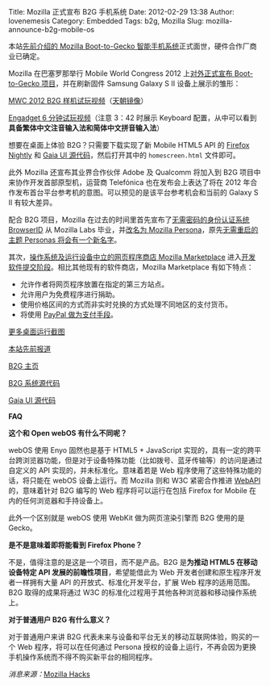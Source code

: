 Title: Mozilla 正式宣布 B2G 手机系统
Date: 2012-02-29 13:38
Author: lovenemesis
Category: Embedded
Tags: b2g, Mozilla
Slug: mozilla-announce-b2g-mobile-os

本站[先前介绍的 Mozilla Boot-to-Gecko
智能手机系统](http://linuxtoy.org/archives/mozilla-boot-to-gecko-os.html)正式面世，硬件合作厂商业已确定。

Mozilla 在巴塞罗那举行 Mobile World Congress 2012 上[对外正式宣布
Boot-to-Gecko
项目](http://blog.mozilla.com/blog/2012/02/27/mozilla-in-mobile-the-web-is-the-platform/)，并在刷新固件
Samsung Galaxy S II 设备上展示的雏形：

[MWC 2012 B2G
样机试玩视频](http://www.youtube.com/watch?v=OAaH5vikEOM)（[天朝镜像](http://v.youku.com/v_show/id_XMzU3Nzc4MjE2.html)）

[Engadget 6
分钟试玩视频](http://www.engadget.com/2012/02/28/mozilla-boot-to-gecko-hands-on-video/)（注意
3：42 时展示 Keyboard
配置，从中可以看到**具备繁体中文注音输入法和简体中文拼音输入法**）

想要在桌面上体验 B2G？只需要下载实现了新 Mobile HTML5 API 的 [Firefox
Nightly](http://nightly.mozilla.org/) 和 [Gaia UI
源代码](https://github.com/andreasgal/gaia)，然后打开其中的
`homescreen.html` 文件即可。

此外 Mozilla 还宣布其业界合作伙伴 Adobe 及 Qualcomm 将加入到 B2G
项目中来协作开发首部原型机，运营商 Telefónica 也在发布会上表达了将在
2012 年合作发布首台平台参考机的意图。可以预见的是该平台参考机会和当前的
Galaxy S II 有较大差异。

配合 B2G 项目，Mozilla 在过去的时间里首先宣布了[无需密码的身份认证系统
BrowserID](https://wiki.mozilla.org/Identity/BrowserID) 从 Mozilla Labs
毕业，并[改名为 Mozilla
Persona](http://identity.mozilla.com/post/18038609895/introducing-mozilla-persona)，原先[无需重启的主题
Personas
将会有一个新名字](http://blog.mozilla.com/addons/2012/02/02/renaming-personas/)。

其次，[操作系统及运行设备中立的网页程序商店 Mozilla
Marketplace](https://marketplace.mozilla.org/en-US/login?to=/en-US/developers/)
进入[开发软件提交阶段](http://hacks.mozilla.org/2012/02/mozillamarketplace-open-for-app-submissions/)。相比其他现有的软件商店，Mozilla
Marketplace 有如下特点：

-   允许作者将网页程序放置在指定的第三方站点。
-   允许用户为免费程序进行捐助。
-   使用价格区间的方式而非实时兑换的方式处理不同地区的支付货币。
-   将使用 [PayPal
    做为支付手段](https://developer.mozilla.org/en/Apps/Marketplace_Payments)。

[更多桌面运行截图](http://arstechnica.com/business/news/2012/02/first-look-mozillas-boot2gecko-mobile-platform-and-gaia-ui.ars)

[本站先前报道](http://linuxtoy.org/archives/mozilla-boot-to-gecko-os.html)

[B2G 主页](http://www.mozilla.org/en-US/b2g/)

[B2G 系统源代码](https://github.com/andreasgal/b2g)

[Gaia UI 源代码](https://github.com/andreasgal/gaia)

**FAQ**

**这个和 Open webOS 有什么不同呢？**

webOS 使用 Enyo 固然也是基于 HTML5 + JavaScript
实现的，具有一定的跨平台跨浏览器功能，但是对于设备特殊功能（比如拨号、蓝牙传输等）的访问是通过自定义的
API 实现的，并未标准化。意味着若是 Web
程序使用了这些特殊功能的话，将只能在 webOS 设备上运行。而 Mozilla 则和
W3C 紧密合作推进
[WebAPI](http://linuxtoy.org/archives/mozilla-webapi.html)的，意味着针对
B2G 编写的 Web 程序将可以运行在包括 Firefox for Mobile
在内的任何浏览器和手持设备上。

此外一个区别就是 webOS 使用 WebKit 做为网页渲染引擎而 B2G 使用的是
Gecko。

**是不是意味着即将能看到 Firefox Phone？**

不是，值得注意的是这是一个项目，而不是产品。B2G 是**为推动 HTML5
在移动设备特定 API 发展的前瞻性项目**，希望能借此为 Web
开发者创建和原生程序开发者一样拥有大量 API
的开放式、标准化开发平台，扩展 Web 程序的适用范围。B2G 取得的成果将通过
W3C 的标准化过程用于其他各种浏览器和移动操作系统上。

**对于普通用户 B2G 有什么意义？**

对于普通用户来讲 B2G
代表未来与设备和平台无关的移动互联网体验，购买的一个 Web
程序，将可以在任何通过 Persona
授权的设备上运行，不再会因为更换手机操作系统而不得不购买新平台的相同程序。

*消息来源：*[Mozilla
Hacks](https://twitter.com/#!/mozhacks/status/174485168113979392)
